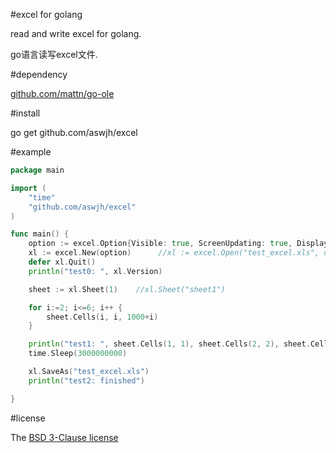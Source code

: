 ﻿#excel for golang

read and write excel for golang.

go语言读写excel文件.

#dependency

[github.com/mattn/go-ole][ole]

#install

go get github.com/aswjh/excel

#example
``` go
package main

import (
	"time"
	"github.com/aswjh/excel"
)

func main() {
	option := excel.Option{Visible: true, ScreenUpdating: true, DisplayAlerts: true}
	xl := excel.New(option)      //xl := excel.Open("test_excel.xls", option)
	defer xl.Quit()
	println("test0: ", xl.Version)

	sheet := xl.Sheet(1)    //xl.Sheet("sheet1")

	for i:=2; i<=6; i++ {
		sheet.Cells(i, i, 1000+i)
	}

	println("test1: ", sheet.Cells(1, 1), sheet.Cells(2, 2), sheet.Cells(3, 3))
	time.Sleep(3000000000)

	xl.SaveAs("test_excel.xls")
	println("test2: finished")

}

```

#license

The [BSD 3-Clause license][bsd]

[ole]: http://github.com/mattn/go-ole
[bsd]: http://opensource.org/licenses/BSD-3-Clause

